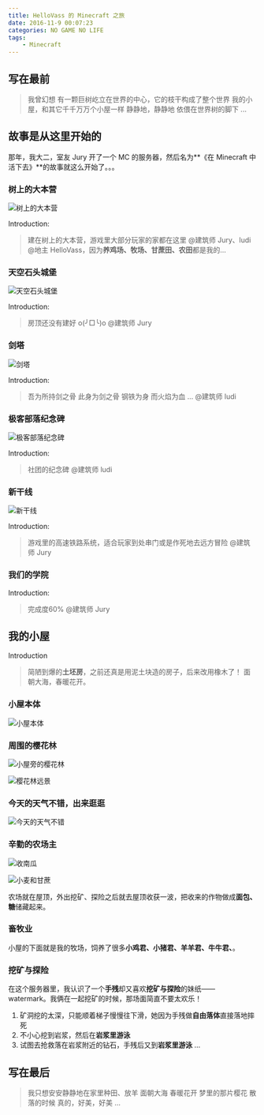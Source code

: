 ```yaml
---
title: HelloVass 的 Minecraft 之旅
date: 2016-11-9 00:07:23
categories: NO GAME NO LIFE
tags: 
	- Minecraft
---
```


## 写在最前

> 我曾幻想
> 有一颗巨树屹立在世界的中心，它的枝干构成了整个世界
> 我的小屋，和其它千千万万个小屋一样
> 静静地，静静地
> 依偎在世界树的脚下
> ...


## 故事是从这里开始的

<!-- more -->

那年，我大二，室友 Jury 开了一个 MC 的服务器，然后名为**《在 Minecraft 中活下去》**的故事就这么开始了。。。



### 树上的大本营

![树上的大本营](http://7xsq1h.com1.z0.glb.clouddn.com/geekraft_%E6%A0%91%E4%B8%8A%E7%9A%84%E5%A4%A7%E6%9C%AC%E8%90%A5.jpeg)
	
Introduction: 

> 建在树上的大本营，游戏里大部分玩家的家都在这里
> @建筑师 Jury、ludi 
> @地主 HelloVass，因为**养鸡场、牧场、甘蔗田、农田**都是我的...




### 天空石头城堡

![天空石头城堡](http://7xsq1h.com1.z0.glb.clouddn.com/geekraft_%E5%A4%A9%E7%A9%BA%E7%9F%B3%E5%A4%B4%E5%9F%8E%E5%A0%A1.jpeg)

Introduction:

> 房顶还没有建好 o(╯□╰)o
> @建筑师 Jury

### 剑塔

![剑塔](http://7xsq1h.com1.z0.glb.clouddn.com/geekraft_%E5%89%91%E5%A1%94.jpeg)

Introduction:

> 吾为所持剑之骨
> 此身为剑之骨
> 钢铁为身 而火焰为血
> ...
> @建筑师 ludi

### 极客部落纪念碑

![极客部落纪念碑](http://7xsq1h.com1.z0.glb.clouddn.com/geekraft_%E6%9E%81%E5%AE%A2%E9%83%A8%E8%90%BD%E5%AE%A3%E4%BC%A0%E7%89%8C.jpeg)

Introduction:

> 社团的纪念碑
> @建筑师 ludi

### 新干线

![新干线](http://7xsq1h.com1.z0.glb.clouddn.com/geekraft_%E9%93%81%E9%81%93%E4%BA%A4%E9%80%9A.jpeg)

Introduction:

> 游戏里的高速铁路系统，适合玩家到处串门或是作死地去远方冒险
> @建筑师 Jury

### 我们的学院

Introduction:

> 完成度60%
> @建筑师 Jury

## 我的小屋

Introduction

> 简陋到爆的**土坯房**，之前还真是用泥土块造的房子，后来改用橡木了！
> 面朝大海，春暖花开。

### 小屋本体

![小屋本体](http://7xsq1h.com1.z0.glb.clouddn.com/geekraft_HelloVass%E2%80%98s%20%E5%B0%8F%E5%B1%8B%E6%9C%AC%E4%BD%93.jpg)

### 周围的樱花林

![小屋旁的樱花林](http://7xsq1h.com1.z0.glb.clouddn.com/geekraft_%E5%AE%B6%E6%97%81%E7%9A%84%E6%A8%B1%E8%8A%B1%E6%9E%97.jpg)

![樱花林远景](http://7xsq1h.com1.z0.glb.clouddn.com/geekraft_%E6%A8%B1%E8%8A%B1%E6%9E%97%E8%BF%9C%E6%99%AF.jpg)

### 今天的天气不错，出来逛逛

![今天的天气不错](http://7xsq1h.com1.z0.glb.clouddn.com/geekraft_%E4%BB%8A%E5%A4%A9%E7%9A%84%E5%A4%A9%E6%B0%94%E7%9C%9F%E5%A5%BD.jpg)

### 辛勤的农场主

![收南瓜](http://7xsq1h.com1.z0.glb.clouddn.com/geekraft_%E6%94%B6%E5%8D%97%E7%93%9C.jpg)

![小麦和甘蔗](http://7xsq1h.com1.z0.glb.clouddn.com/geekraft_%E5%B0%8F%E9%BA%A6%E5%92%8C%E7%94%98%E8%94%97.jpg)

农场就在屋顶，外出挖矿、探险之后就去屋顶收获一波，把收来的作物做成**面包、糖**储藏起来。




### 畜牧业

小屋的下面就是我的牧场，饲养了很多**小鸡君、小猪君、羊羊君、牛牛君、**。



### 挖矿与探险

在这个服务器里，我认识了一个**手残**却又喜欢**挖矿与探险**的妹纸——watermark。我俩在一起挖矿的时候，那场面简直不要太欢乐！

1. 矿洞挖的太深，只能顺着梯子慢慢往下滑，她因为手残做**自由落体**直接落地摔死
2. 不小心挖到岩浆，然后在**岩浆里游泳**
3. 试图去抢救落在岩浆附近的钻石，手残后又到**岩浆里游泳**
...

## 写在最后

> 我只想安安静静地在家里种田、放羊
> 面朝大海
> 春暖花开
> 梦里的那片樱花
> 散落的时候
> 真的，好美，好美
> ...




